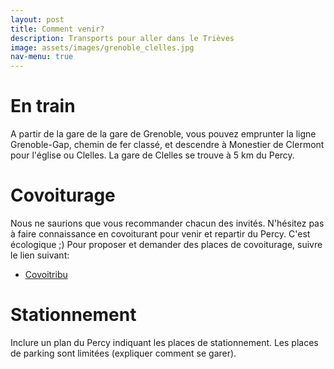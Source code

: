 ```yaml
---
layout: post
title: Comment venir?
description: Transports pour aller dans le Trièves
image: assets/images/grenoble_clelles.jpg
nav-menu: true
---
```


En train
====

A partir de la gare de la gare de Grenoble, vous pouvez emprunter la ligne Grenoble-Gap, chemin de fer classé, et descendre à Monestier de Clermont pour l'église ou Clelles.
La gare de Clelles se trouve à 5 km du Percy.

Covoiturage
====

Nous ne saurions que vous recommander chacun des invités. N'hésitez pas à faire connaissance en covoiturant pour venir et repartir du Percy. C'est écologique ;)
Pour proposer et demander des places de covoiturage, suivre le lien suivant:

<ul class="actions">
	<li><a href="https://www.covoitribu.fr/" class="button">Covoitribu</a></li>
</ul>

Stationnement
====

<p><span class="image left"><img src="{% link assets/images/pic09.jpg %}" alt="" /></span>Inclure un plan du Percy indiquant les places de stationnement.
Les places de parking sont limitées (expliquer comment se garer).</p>


